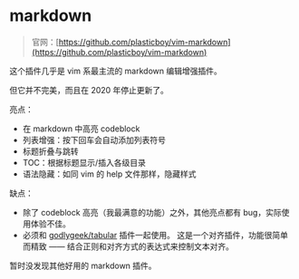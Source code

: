 # markdown

> 官网：[https://github.com/plasticboy/vim-markdown](https://github.com/plasticboy/vim-markdown)

这个插件几乎是 vim 系最主流的 markdown 编辑增强插件。

但它并不完美，而且在 2020 年停止更新了。

亮点：
- 在 markdown 中高亮 codeblock
- 列表增强：按下回车会自动添加列表符号
- 标题折叠与跳转
- TOC：根据标题显示/插入各级目录
- 语法隐藏：如同 vim 的 help 文件那样，隐藏样式


缺点：
- 除了 codeblock 高亮（我最满意的功能）之外，其他亮点都有 bug，实际使用体验不佳。
- 必须和 [godlygeek/tabular](https://github.com/godlygeek/tabular) 插件一起使用。
  这是一个对齐插件，功能很简单而精致 —— 结合正则和对齐方式的表达式来控制文本对齐。

暂时没发现其他好用的 markdown 插件。
